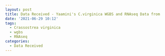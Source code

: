 ```yaml
---
layout: post
title: Data Received - Yaamini's C.virginica WGBS and RNAseq Data from ZymoResearch
date: '2021-06-29 10:12'
tags: 
  - Crassostrea virginica
  - wgbs
  - RNAseq
categories: 
  - Data Received
---
```



